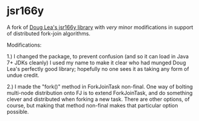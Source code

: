 jsr166y
=======

A fork of [Doug Lea's jsr166y library](http://gee.cs.oswego.edu/cgi-bin/viewcvs.cgi/) with _very_ minor modifications in support of distributed fork-join algorithms.

Modifications: 

1.) I changed the package, to prevent confusion (and so it can load in Java 7+ JDKs cleanly)
   I used my name to make it clear who had munged Doug Lea's perfectly good library; hopefully no one sees it as 
   taking any form of undue credit. 

2.) I made the "fork()" method in ForkJoinTask non-final. 
   One way of bolting multi-node distribution onto FJ is to extend ForkJoinTask, and do something clever and 
   distributed when forking a new task.  There are other options, of course, but making that method non-final makes
   that particular option possible.


